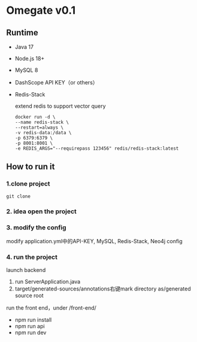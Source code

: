 # Omegate v0.1

## Runtime

- Java 17
- Node.js 18+
- MySQL 8
- DashScope API KEY（or others）
- Redis-Stack

  extend redis to support vector query

    ```shell
    docker run -d \
    --name redis-stack \
    --restart=always \
    -v redis-data:/data \
    -p 6379:6379 \
    -p 8001:8001 \
    -e REDIS_ARGS="--requirepass 123456" redis/redis-stack:latest
    ```

## How to run it

### 1.clone project

```shell
git clone 
```

### 2. idea open the project

### 3. modify the config
modify application.yml中的API-KEY, MySQL, Redis-Stack, Neo4j config
### 4. run the project

launch backend

1. run ServerApplication.java
2. target/generated-sources/annotations右键mark directory as/generated source root

run the front end，under /front-end/

- npm run install
- npm run api
- npm run dev

